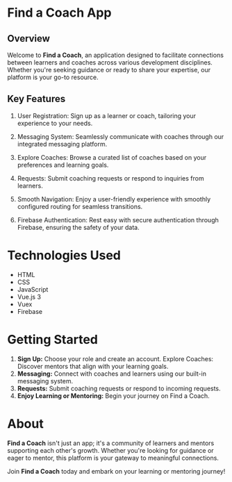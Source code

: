 # Find a Coach App

## Overview

Welcome to **Find a Coach**, an application designed to facilitate connections between learners and coaches across various development disciplines. Whether you're seeking guidance or ready to share your expertise, our platform is your go-to resource.

## Key Features

1. User Registration: Sign up as a learner or coach, tailoring your experience to your needs.

2. Messaging System: Seamlessly communicate with coaches through our integrated messaging platform.

3. Explore Coaches: Browse a curated list of coaches based on your preferences and learning goals.

4. Requests: Submit coaching requests or respond to inquiries from learners.

5. Smooth Navigation: Enjoy a user-friendly experience with smoothly configured routing for seamless transitions.

6. Firebase Authentication: Rest easy with secure authentication through Firebase, ensuring the safety of your data.

# Technologies Used

- HTML
- CSS
- JavaScript
- Vue.js 3
- Vuex
- Firebase

# Getting Started

1. **Sign Up:** Choose your role and create an account.
   Explore Coaches: Discover mentors that align with your learning goals.
2. **Messaging:** Connect with coaches and learners using our built-in messaging system.
3. **Requests:** Submit coaching requests or respond to incoming requests.
4. **Enjoy Learning or Mentoring:** Begin your journey on Find a Coach.

# About

**Find a Coach** isn't just an app; it's a community of learners and mentors supporting each other's growth. Whether you're looking for guidance or eager to mentor, this platform is your gateway to meaningful connections.

Join **Find a Coach** today and embark on your learning or mentoring journey!
